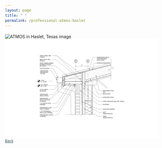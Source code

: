 ```yaml
---
layout: page
title: " "
permalink: /professional-atmos-haslet
---
```


<img alt="ATMOS in Haslet, Texas image" align="middle" src="/assets/prof-atmos-haslet-overview.jpg">
<img alt="ATMOS service center drawings" align="middle" src="/assets/prof-atmos-haslet-drawing.jpg">
<a style="color:DarkSlateGray" align="right" href="{{site.url}}/portfolio/"> <small> Back </small> </a>